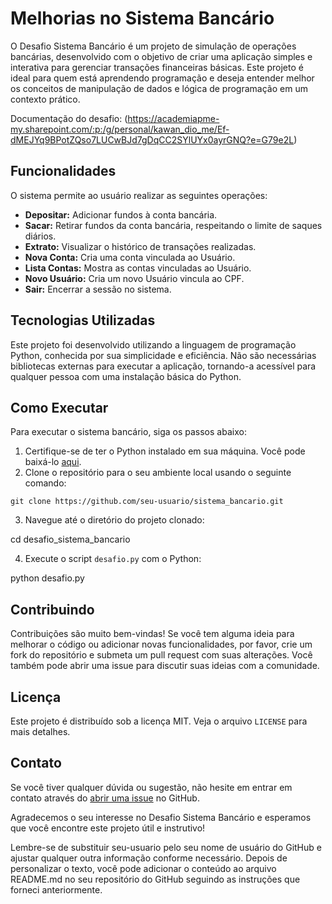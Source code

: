 # Melhorias no Sistema Bancário

O Desafio Sistema Bancário é um projeto de simulação de operações bancárias, desenvolvido com o objetivo de criar uma aplicação simples e interativa para gerenciar transações financeiras básicas. Este projeto é ideal para quem está aprendendo programação e deseja entender melhor os conceitos de manipulação de dados e lógica de programação em um contexto prático.

Documentação do desafio: (https://academiapme-my.sharepoint.com/:p:/g/personal/kawan_dio_me/Ef-dMEJYq9BPotZQso7LUCwBJd7gDqCC2SYlUYx0ayrGNQ?e=G79e2L)

## Funcionalidades

O sistema permite ao usuário realizar as seguintes operações:

- **Depositar:** Adicionar fundos à conta bancária.
- **Sacar:** Retirar fundos da conta bancária, respeitando o limite de saques diários.
- **Extrato:** Visualizar o histórico de transações realizadas.
- **Nova Conta:** Cria uma conta vinculada ao Usuário.
- **Lista Contas:** Mostra as contas vinculadas ao Usuário.
- **Novo Usuário:** Cria um novo Usuário vincula ao CPF.
- **Sair:** Encerrar a sessão no sistema.

## Tecnologias Utilizadas

Este projeto foi desenvolvido utilizando a linguagem de programação Python, conhecida por sua simplicidade e eficiência. Não são necessárias bibliotecas externas para executar a aplicação, tornando-a acessível para qualquer pessoa com uma instalação básica do Python.

## Como Executar

Para executar o sistema bancário, siga os passos abaixo:

1. Certifique-se de ter o Python instalado em sua máquina. Você pode baixá-lo [aqui](https://www.python.org/downloads/).
2. Clone o repositório para o seu ambiente local usando o seguinte comando:



```git clone https://github.com/seu-usuario/sistema_bancario.git```

3. Navegue até o diretório do projeto clonado:



cd desafio_sistema_bancario

4. Execute o script `desafio.py` com o Python:



python desafio.py


## Contribuindo

Contribuições são muito bem-vindas! Se você tem alguma ideia para melhorar o código ou adicionar novas funcionalidades, por favor, crie um fork do repositório e submeta um pull request com suas alterações. Você também pode abrir uma issue para discutir suas ideias com a comunidade.

## Licença

Este projeto é distribuído sob a licença MIT. Veja o arquivo `LICENSE` para mais detalhes.

## Contato

Se você tiver qualquer dúvida ou sugestão, não hesite em entrar em contato através do [abrir uma issue](https://github.com/seu-usuario/sistema_bancario/issues) no GitHub.

Agradecemos o seu interesse no Desafio Sistema Bancário e esperamos que você encontre este projeto útil e instrutivo!



Lembre-se de substituir seu-usuario pelo seu nome de usuário do GitHub e ajustar qualquer outra informação conforme necessário. Depois de personalizar o texto, você pode adicionar o conteúdo ao arquivo README.md no seu repositório do GitHub seguindo as instruções que forneci anteriormente.
